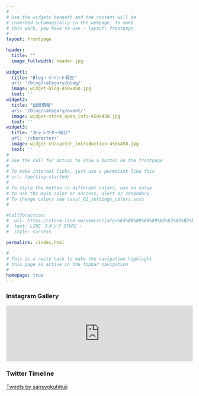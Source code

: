 ```yaml
---
#
# Use the widgets beneath and the content will be
# inserted automagically in the webpage. To make
# this work, you have to use › layout: frontpage
#
layout: frontpage

header:
  title: ""
  image_fullwidth: header.jpg
  
widget1:
  title: "Blog・イベント報告"
  url: '/blog/category/blog/'
  image: widget-blog-450x450.jpg
  text: ''
widget2:
  title: "出展情報"
  url: '/blog/category/event/'
  image: widget-store_open_info-450x450.jpg
  text: ''
widget3:
  title: "キャラクター紹介"
  url: '/character/'
  image: widget-character_introduction-450x450.jpg
  text: ''
#
# Use the call for action to show a button on the frontpage
#
# To make internal links, just use a permalink like this
# url: /getting-started/
#
# To style the button in different colors, use no value
# to use the main color or success, alert or secondary.
# To change colors see sass/_01_settings_colors.scss
#

#callforaction:
#  url: https://store.line.me/search/ja?q=%E4%B8%89%E8%89%B2%E3%81%B2%E3%81%A4%E3%81%98
#  text: LINE スタンプ STORE ›
#  style: success

permalink: /index.html

#
# This is a nasty hack to make the navigation highlight
# this page as active in the topbar navigation
#
homepage: true
---
```


### Instagram Gallery
<!-- InstaWidget 
<a href="https://instawidget.net/v/user/sansyokuhituji" id="link-0fa728fa86adfc5bd45363d61ace2e368fe1968564329420444b0d1811c81a97">@sansyokuhituji</a>
<script src="https://instawidget.net/js/instawidget.js?u=0fa728fa86adfc5bd45363d61ace2e368fe1968564329420444b0d1811c81a97&width=1000px"></script>
-->

<!-- SnapWidget -->
<script src="https://snapwidget.com/js/snapwidget.js"></script>
<iframe src="https://snapwidget.com/embed/743831" class="snapwidget-widget" allowtransparency="true" frameborder="0" scrolling="no" style="border:none; overflow:hidden;  width:100%; "></iframe>

### Twitter Timeline
<a class="twitter-timeline" data-chrome="transparent noheader nofooter  noborders noscrollbar" data-width="1000" data-height="400" href="https://twitter.com/sansyokuhituji?ref_src=twsrc%5Etfw" >Tweets by sansyokuhituji</a> <script async src="https://platform.twitter.com/widgets.js" charset="utf-8"></script>